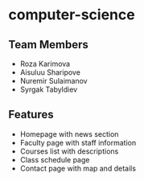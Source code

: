 # computer-science
## Team Members
- Roza Karimova
- Aisuluu Sharipove
- Nuremir Sulaimanov
- Syrgak Tabyldiev

## Features
- Homepage with news section
- Faculty page with staff information
- Courses list with descriptions
- Class schedule page
- Contact page with map and details